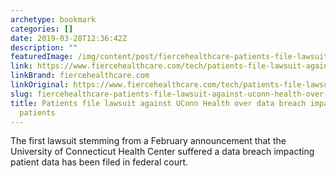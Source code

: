 ```yaml
---
archetype: bookmark
categories: []
date: 2019-03-28T12:36:42Z
description: ""
featuredImage: /img/content/post/fiercehealthcare-patients-file-lawsuit-against-uconn-health-over-data-breach-impacting-300k-patients.jpg
link: https://www.fiercehealthcare.com/tech/patients-file-lawsuit-against-uconn-health-over-data-breach-impacting-300k-patients
linkBrand: fiercehealthcare.com
linkOriginal: https://www.fiercehealthcare.com/tech/patients-file-lawsuit-against-uconn-health-over-data-breach-impacting-300k-patients
slug: fiercehealthcare-patients-file-lawsuit-against-uconn-health-over-data-breach-impacting-300k-patients
title: Patients file lawsuit against UConn Health over data breach impacting 300K
  patients
---
```

The first lawsuit stemming from a February announcement that the University of Connecticut Health Center suffered a data breach impacting patient data has been filed in federal court.